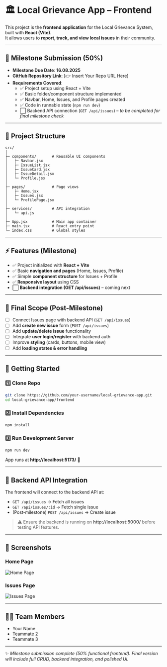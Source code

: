 # 🏛️ Local Grievance App – Frontend  

This project is the **frontend application** for the Local Grievance System, built with **React (Vite)**.  
It allows users to **report, track, and view local issues** in their community.  

---

## 📅 Milestone Submission (50%)  

- **Milestone Due Date**: **16.08.2025**  
- **GitHub Repository Link**: [👉 Insert Your Repo URL Here]  
- **Requirements Covered**:  
  - ✅ Project setup using React + Vite  
  - ✅ Basic folder/component structure implemented  
  - ✅ Navbar, Home, Issues, and Profile pages created  
  - ✅ Code in runnable state (`npm run dev`)  
  - ⬜ Backend API connection (`GET /api/issues`) – *to be completed for final milestone check*  

---

## 📂 Project Structure  

```
src/
│
├─ components/       # Reusable UI components
│   ├─ Navbar.jsx
│   ├─ IssueList.jsx
│   ├─ IssueCard.jsx
│   ├─ IssueDetail.jsx
│   └─ Profile.jsx
│
├─ pages/            # Page views
│   ├─ Home.jsx
│   ├─ Issues.jsx
│   └─ ProfilePage.jsx
│
├─ services/         # API integration
│   └─ api.js
│
├─ App.jsx           # Main app container
├─ main.jsx          # React entry point
└─ index.css         # Global styles
```

---

## ⚡ Features (Milestone)  

- ✅ Project initialized with **React + Vite**  
- ✅ Basic **navigation and pages** (Home, Issues, Profile)  
- ✅ Simple **component structure** for Issues + Profile  
- ✅ **Responsive layout** using CSS  
- ⬜ **Backend integration (GET /api/issues)** – coming next  

---

## 🎯 Final Scope (Post-Milestone)  

- [ ] Connect Issues page with backend API (`GET /api/issues`)  
- [ ] Add **create new issue** form (`POST /api/issues`)  
- [ ] Add **update/delete issue** functionality  
- [ ] Integrate **user login/register** with backend auth  
- [ ] Improve **styling** (cards, buttons, mobile view)  
- [ ] Add **loading states & error handling**  

---

## 🚀 Getting Started  

### 1️⃣ Clone Repo  
```bash
git clone https://github.com/your-username/local-grievance-app.git
cd local-grievance-app/frontend
```

### 2️⃣ Install Dependencies  
```bash
npm install
```

### 3️⃣ Run Development Server  
```bash
npm run dev
```

App runs at **http://localhost:5173/** 🎉  

---

## 🔗 Backend API Integration  

The frontend will connect to the backend API at:  
- `GET /api/issues` → Fetch all issues  
- `GET /api/issues/:id` → Fetch single issue  
- (Post-milestone) `POST /api/issues` → Create issue  

> ⚠️ Ensure the backend is running on **http://localhost:5000/** before testing API features.  

---

## 📸 Screenshots  

### Home Page  
![Home Page](screenshots/home.png)  

### Issues Page  
![Issues Page](screenshots/issues.png)  

---

## 👨‍💻 Team Members  

- Your Name  
- Teammate 2  
- Teammate 3  

---

✨ *Milestone submission complete (50% functional frontend). Final version will include full CRUD, backend integration, and polished UI.*  
